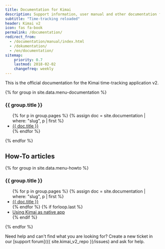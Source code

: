 ```yaml
---
title: Documentation for Kimai
description: Support information, user manual and other documentation for Kimai time-tracking
subtitle: "Time-tracking reloaded"
header: Kimai v2
icon: fas fa-book
permalink: /documentation/
redirect_from:
  - /documentation/manual/index.html
  - /dokumentation/
  - /en/documentation/
sitemap:
    priority: 0.7
    lastmod: 2018-02-02
    changefreq: weekly
---
```


This is the official documentation for the Kimai time-tracking application v2.
  
{% for group in site.data.menu-documentation %}
<h3>{{ group.title }}</h3>
<ul>
    {% for p in group.pages %}
    {% assign doc = site.documentation | where: "slug", p | first %}
    <li><a href="{{ doc.url }}">{{ doc.title }}</a></li>
    {% endfor %}
</ul>
{% endfor %}

## How-To articles

{% for group in site.data.menu-howto %}
<h3>{{ group.title }}</h3>
<ul>
    {% for p in group.pages %}
    {% assign doc = site.documentation | where: "slug", p | first %}
        <li><a href="{{ doc.url }}">{{ doc.title }}</a></li>
    {% endfor %}
    {% if forloop.last %}
        <li><a href="{% link _posts/2019-06-11-using-kimai-as-native-app.md %}">Using Kimai as native app</a></li>
    {% endif %}
</ul>
{% endfor %}

Need help and can't find what you are looking for? 
Create a new ticket in our [support forum]({{ site.kimai_v2_repo }}/issues) and ask for help.
